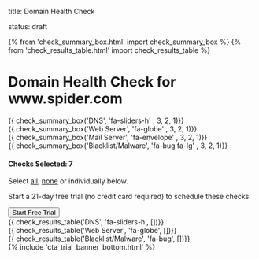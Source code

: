 title: Domain Health Check
<!-- slug: domain-health-check
save_as: domain-health/check.html -->
status: draft

{% from 'check_summary_box.html' import check_summary_box %}
{% from 'check_results_table.html' import check_results_table %}
<div class="body-marketing">
	<div id="domain-health-page-header" class="container my-4" style="">
		<h1 class="pt-4" style="">
		<span class="d-block font-16 text-primary" style="">Domain Health Check for</span>
		<span class="d-block font-32 " style="">
			www.spider.com
			<a
				target="_blank"
				class="font-18 text-primary"
				href="http://www.spider.com" style="">
				<i class="fas fa-external-link-alt" style="vertical-align: 3px;"></i>
			</a>
		</span>
		</h1>
	</div>
	<div id="domain-health-page-results" class="container mb-6">
		<div class="row mb-5">
			<div class="col-sm-6 col-lg-3 mb-3 mb-lg-0">
				{{ check_summary_box('DNS', 'fa-sliders-h' , 3, 2, 1)}}
			</div>
			<div class="col-sm-6 col-lg-3 mb-3 mb-lg-0">
				{{ check_summary_box('Web Server', 'fa-globe' , 3, 2, 1)}}
			</div>
			<div class="col-sm-6 col-lg-3 mb-3 mb-lg-0">
				{{ check_summary_box('Mail Server', 'fa-envelope' , 3, 2, 1)}}
			</div>
			<div class="col-sm-6 col-lg-3 mb-3 mb-lg-0">
				{{ check_summary_box('Blacklist/Malware', 'fa-bug fa-lg' , 3, 2, 1)}}
			</div>
		</div>
		<div class="create-checks-bar bg-primary sticky-top mb-5">
			<div class="d-md-flex align-items-md-center">
				<div class="mb-3 mb-md-0" style="flex: 1 1 50%;">
					<h4 class="text-white">Checks Selected: 7</h4>
					<p class="mb-0">Select<span></span>
					<a class="text-white" href="#">all</a>,
					<span> </span>
					<a class="text-white" href="#">none</a><span> </span>or individually below.</p>
				</div>
				<div style="flex: 1 1 50%;">
					<div class="d-md-flex align-items-md-center">
						<p class="mb-3 mb-md-0 mr-4">Start a 21-day free trial (no credit card required) to schedule these checks.</p>
						<button class="btn btn-white text-primary">Start Free Trial</button>
					</div>
				</div>
			</div>
		</div>
		<div class="mb-5">
			{{ check_results_table('DNS', 'fa-sliders-h', [])}}
		</div>
		<div class="mb-5">
			{{ check_results_table('Web Server', 'fa-globe', [])}}
		</div>
		<div class="mb-5">
			{{ check_results_table('Blacklist/Malware', 'fa-bug', [])}}
		</div>
	</div>
</div>
{% include 'cta_trial_banner_bottom.html' %}
</div>
